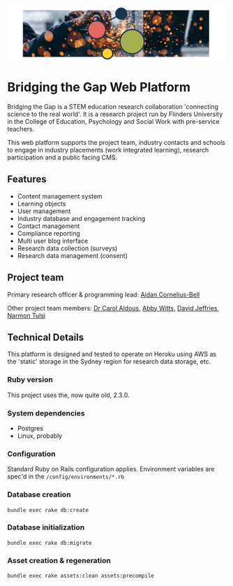 ![Bridging the Gap](https://github.com/flinders-university/bridging-the-gap/raw/master/public/gh_image.png)

# Bridging the Gap Web Platform

Bridging the Gap is a STEM education research collaboration 'connecting science to the real world'. It is a research project run by Flinders University in the College of Education, Psychology and Social Work with pre-service teachers.

This web platform supports the project team, industry contacts and schools to engage in industry placements (work integrated learning), research participation and a public facing CMS.  

## Features

* Content management system
* Learning objects
* User management
* Industry database and engagement tracking
* Contact management
* Compliance reporting
* Multi user blog interface
* Research data collection (surveys)
* Research data management (consent)

## Project team

Primary research officer & programming lead: [Aidan Cornelius-Bell](https://flinders.edu.au/people/aidan.cornelius-bell)

Other project team members: [Dr Carol Aldous](https://flinders.edu.au/people/carol.aldous), [Abby Witts](https://flinders.edu.au/people/abby.witts), [David Jeffries](https://flinders.edu.au/people/david.jeffries), [Narmon Tulsi](https://flinders.edu.au/people/narmon.tulsi)

## Technical Details

This platform is designed and tested to operate on Heroku using AWS as the 'static' storage in the Sydney region for research data storage, etc.

### Ruby version

This project uses the, now quite old, 2.3.0.

### System dependencies

* Postgres
* Linux, probably

### Configuration

Standard Ruby on Rails configuration applies. Environment variables are spec'd in the ```/config/environments/*.rb```

### Database creation

```
bundle exec rake db:create
```

### Database initialization

```
bundle exec rake db:migrate
```

### Asset creation & regeneration

```
bundle exec rake assets:clean assets:precompile
```
